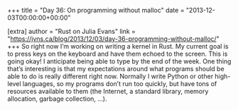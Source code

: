 +++
title = "Day 36: On programming without malloc"
date = "2013-12-03T00:00:00+00:00"

[extra]
author = "Rust on Julia Evans"
link = "https://jvns.ca/blog/2013/12/03/day-36-programming-without-malloc/"
+++
So right now I&rsquo;m working on writing a kernel in Rust. My current goal is to press keys on the keyboard and have them echoed to the screen. This is going okay! I anticipate being able to type by the end of the week.
One thing that&rsquo;s interesting is that my expectations around what programs should be able to do is really different right now. Normally I write Python or other high-level languages, so my programs don&rsquo;t run too quickly, but have tons of resources available to them (the Internet, a standard library, memory allocation, garbage collection, &hellip;).